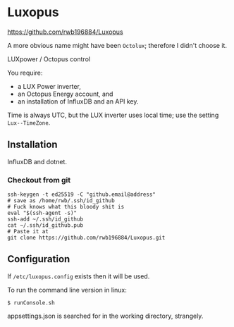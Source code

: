 # Luxopus

https://github.com/rwb196884/Luxopus

A more obvious name might have been `Octolux`; therefore I didn't choose it.

LUXpower / Octopus control

You require:
* a LUX Power inverter,
* an Octopus Energy account, and
* an installation of InfluxDB and an API key.

Time is always UTC, but the LUX inverter uses local time; use the setting `Lux--TimeZone`.

## Installation

InfluxDB and dotnet.

### Checkout from git

```
ssh-keygen -t ed25519 -C "github.email@address"
# save as /home/rwb/.ssh/id_github
# Fuck knows what this bloody shit is
eval "$(ssh-agent -s)"
ssh-add ~/.ssh/id_github
cat ~/.ssh/id_github.pub
# Paste it at 
git clone https://github.com/rwb196884/Luxopus.git
```

## Configuration

If `/etc/luxopus.config` exists then it will be used.

To run the command line version in linux:
```
$ runConsole.sh
```

appsettings.json is searched for in the working directory, strangely.
